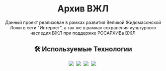 
<h1 align="center">Архив ВЖЛ</h1>
<div align="center">
<p>Данный проект реализован в рамках развития Великой Жидомасонской Ложи в сети "Интернет", а так же в рамках сохранения культурного наследия ВЖЛ при поддержке РОСАРХИВа ВЖЛ</p>
</div>
<h2 align="center">🛠 Используемые Технологии</h2>
<div align="center">
<img src="https://img.shields.io/badge/JavaScript-F7DF1E?logo=javascript&logoColor=000">&nbsp;
<img src="https://img.shields.io/badge/HTML-%23E34F26.svg?logo=html5&logoColor=white">&nbsp;
<img src="https://img.shields.io/badge/JSON-000?logo=json&logoColor=fff">&nbsp;
<img src="https://img.shields.io/badge/TypeScript-3178C6?logo=typescript&logoColor=fff">&nbsp;</div>
